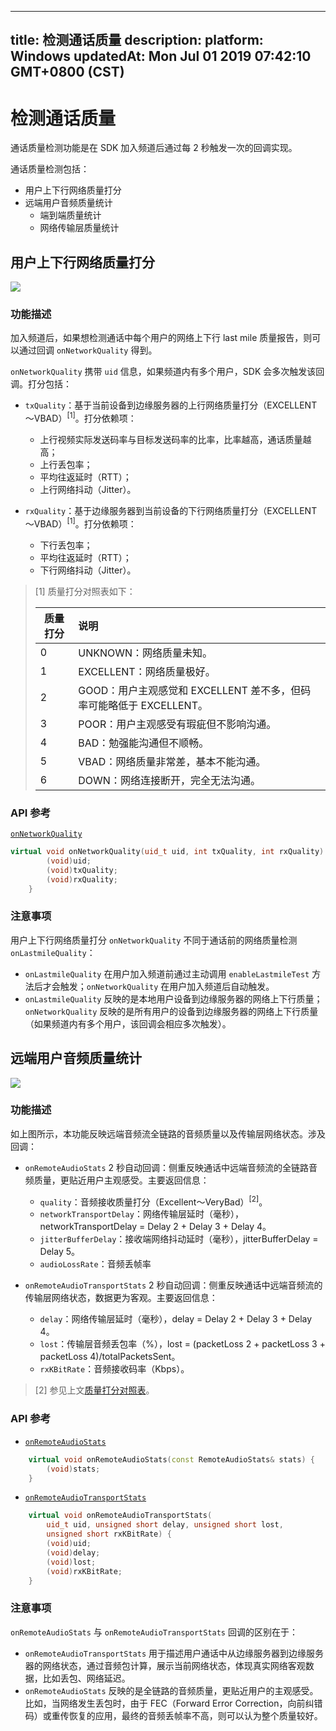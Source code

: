 
---
title: 检测通话质量
description: 
platform: Windows
updatedAt: Mon Jul 01 2019 07:42:10 GMT+0800 (CST)
---
# 检测通话质量
通话质量检测功能是在 SDK 加入频道后通过每 2 秒触发一次的回调实现。

通话质量检测包括：

- 用户上下行网络质量打分
- 远端用户音频质量统计
	- 端到端质量统计
	- 网络传输层质量统计

## 用户上下行网络质量打分

![](https://web-cdn.agora.io/docs-files/1546918151176)

### 功能描述

加入频道后，如果想检测通话中每个用户的网络上下行 last mile 质量报告，则可以通过回调 `onNetworkQuality` 得到。

`onNetworkQuality` 携带 `uid` 信息，如果频道内有多个用户，SDK 会多次触发该回调。打分包括：

- `txQuality`：基于当前设备到边缘服务器的上行网络质量打分（EXCELLENT～VBAD）<sup>[1]</sup>。打分依赖项：
  - 上行视频实际发送码率与目标发送码率的比率，比率越高，通话质量越高；
  - 上行丢包率；
  - 平均往返延时（RTT）；
  - 上行网络抖动（Jitter）。

- `rxQuality`：基于边缘服务器到当前设备的下行网络质量打分（EXCELLENT～VBAD）<sup>[1]</sup>。打分依赖项：
  - 下行丢包率；
  - 平均往返延时（RTT）；
  - 下行网络抖动（Jitter）。

<a name ="table"></a>
> [1] 质量打分对照表如下：
>
> | 质量打分  | 说明                                                         |
> | -------- | :----------------------------------------------------------- |
> | 0        | UNKNOWN：网络质量未知。                                        |
> | 1        | EXCELLENT：网络质量极好。                                      |
> | 2        | GOOD：用户主观感觉和 EXCELLENT 差不多，但码率可能略低于 EXCELLENT。 |
> | 3        | POOR：用户主观感受有瑕疵但不影响沟通。                       |
> | 4        | BAD：勉强能沟通但不顺畅。                                    |
> | 5        | VBAD：网络质量非常差，基本不能沟通。                         |
> | 6        | DOWN：网络连接断开，完全无法沟通。                         |

### API 参考

[`onNetworkQuality`](https://docs.agora.io/cn/Audio%20Broadcast/API%20Reference/cpp/classagora_1_1rtc_1_1_i_rtc_engine_event_handler.html#a80003ae8cce02039f3aa0e8ffad7deed)

```cpp
virtual void onNetworkQuality(uid_t uid, int txQuality, int rxQuality) {
        (void)uid;
        (void)txQuality;
        (void)rxQuality;
    }
```

### 注意事项

用户上下行网络质量打分 `onNetworkQuality` 不同于通话前的网络质量检测 `onLastmileQuality`：
- `onLastmileQuality` 在用户加入频道前通过主动调用 `enableLastmileTest` 方法后才会触发；`onNetworkQuality` 在用户加入频道后自动触发。
- `onLastmileQuality` 反映的是本地用户设备到边缘服务器的网络上下行质量；`onNetworkQuality` 反映的是所有用户的设备到边缘服务器的网络上下行质量（如果频道内有多个用户，该回调会相应多次触发）。

## 远端用户音频质量统计

![](https://web-cdn.agora.io/docs-files/1546918162773)

### 功能描述

如上图所示，本功能反映远端音频流全链路的音频质量以及传输层网络状态。涉及回调：

- `onRemoteAudioStats` 2 秒自动回调：侧重反映通话中远端音频流的全链路音频质量，更贴近用户主观感受。主要返回信息：
  - `quality`：音频接收质量打分（Excellent～VeryBad）<sup>[2]</sup>。
  - `networkTransportDelay`：网络传输层延时（毫秒），networkTransportDelay = Delay 2 + Delay 3 + Delay 4。
  - `jitterBufferDelay`：接收端网络抖动延时（毫秒），jitterBufferDelay = Delay 5。
  - `audioLossRate`：音频丢帧率

- `onRemoteAudioTransportStats` 2 秒自动回调：侧重反映通话中远端音频流的传输层网络状态，数据更为客观。主要返回信息：
  - `delay`：网络传输层延时（毫秒），delay = Delay 2 + Delay 3 + Delay 4。
  - `lost`：传输层音频丢包率（%），lost = (packetLoss 2 + packetLoss 3 + packetLoss 4)/totalPacketsSent。
  - `rxKBitRate`：音频接收码率（Kbps）。

> [2] 参见上文[质量打分对照表](#table)。

### API 参考

- [`onRemoteAudioStats`](https://docs.agora.io/cn/Audio%20Broadcast/API%20Reference/cpp/classagora_1_1rtc_1_1_i_rtc_engine_event_handler.html#af8a59626a9265264fb4638e048091d3a)
```cpp
    virtual void onRemoteAudioStats(const RemoteAudioStats& stats) {
        (void)stats;
    }
```
- [`onRemoteAudioTransportStats`](https://docs.agora.io/cn/Audio%20Broadcast/API%20Reference/cpp/classagora_1_1rtc_1_1_i_rtc_engine_event_handler.html#ad79bcd56075fa9c9f907bb4a7462352d)
```cpp
    virtual void onRemoteAudioTransportStats(
        uid_t uid, unsigned short delay, unsigned short lost,
        unsigned short rxKBitRate) {
        (void)uid;
        (void)delay;
        (void)lost;
        (void)rxKBitRate;
    }
```

### 注意事项

`onRemoteAudioStats` 与 `onRemoteAudioTransportStats` 回调的区别在于：

- `onRemoteAudioTransportStats` 用于描述用户通话中从边缘服务器到边缘服务器的网络状态，通过音频包计算，展示当前网络状态，体现真实网络客观数据，比如丢包、网络延迟。
- `onRemoteAudioStats` 反映的是全链路的音频质量，更贴近用户的主观感受。比如，当网络发生丢包时，由于 FEC（Forward Error Correction，向前纠错码）或重传恢复的应用，最终的音频丢帧率不高，则可以认为整个质量较好。 

